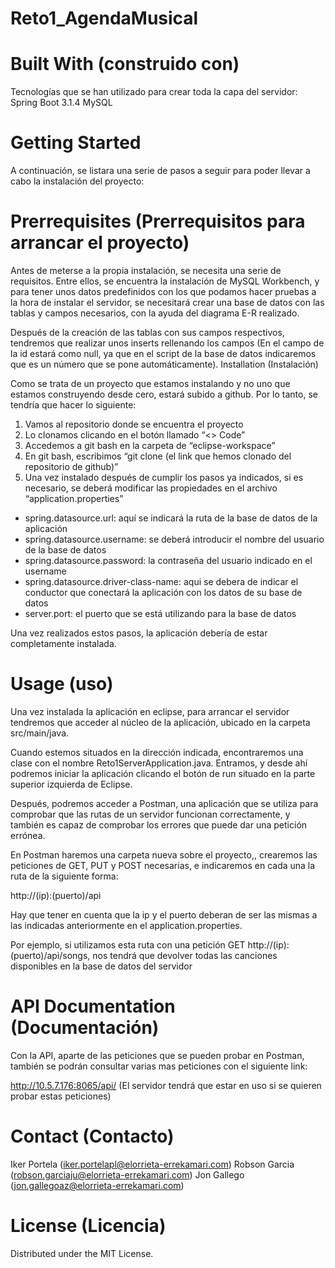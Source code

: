 # Reto1_AgendaMusical
# Built With (construido con)

Tecnologías que se han utilizado para crear toda la capa del servidor:
Spring Boot 3.1.4
MySQL

# Getting Started

A continuación, se listara una serie de pasos a seguir para poder llevar a cabo la instalación del proyecto:

# Prerrequisites (Prerrequisitos para arrancar el proyecto)

Antes de meterse a la propia instalación, se necesita una serie de requisitos. Entre ellos, se encuentra la instalación de MySQL Workbench, y para tener unos datos predefinidos con los que podamos hacer pruebas a la hora de instalar el servidor, se necesitará crear una base de datos con las tablas y campos necesarios, con la ayuda del diagrama E-R realizado.

Después de la creación de las tablas con sus campos respectivos, tendremos que realizar unos inserts rellenando los campos (En el campo de la id estará como null, ya que en el script de la base de datos indicaremos que es un número que se pone automáticamente).
Installation (Instalación)

Como se trata de un proyecto que estamos instalando y no uno que estamos construyendo desde cero, estará subido a github. Por lo tanto, se tendría que hacer lo siguiente:

1. Vamos al repositorio donde se encuentra el proyecto
2. Lo clonamos clicando en el botón llamado “<> Code”
3. Accedemos a git bash en la carpeta de “eclipse-workspace”
4. En git bash, escribimos “git clone (el link que hemos clonado del repositorio de github)”
5. Una vez instalado después de cumplir los pasos ya indicados, si es necesario, se deberá modificar las propiedades en el archivo “application.properties”
- spring.datasource.url: aquí se indicará la ruta de la base de datos de la aplicación
- spring.datasource.username: se deberá introducir el nombre del usuario de la base de datos
- spring.datasource.password: la contraseña del usuario indicado en el username
- spring.datasource.driver-class-name: aqui se debera de indicar el conductor que conectará la aplicación con los datos de su base de datos
- server.port: el puerto que se está utilizando para la base de datos

Una vez realizados estos pasos, la aplicación debería de estar completamente instalada.
# Usage (uso)

Una vez instalada la aplicación en eclipse, para arrancar el servidor tendremos que acceder al núcleo de la aplicación, ubicado en la carpeta src/main/java.

Cuando estemos situados en la dirección indicada, encontraremos una clase con el nombre Reto1ServerApplication.java. Entramos, y desde ahí podremos iniciar la aplicación clicando el botón de run situado en la parte superior izquierda de Eclipse.

Después, podremos acceder a Postman, una aplicación que se utiliza para comprobar que las rutas de un servidor funcionan correctamente, y también es capaz de comprobar los errores que puede dar una petición errónea.

En Postman haremos una carpeta nueva sobre el proyecto,, crearemos las peticiones de GET, PUT y POST necesarias, e indicaremos en cada una la ruta de la siguiente forma:

http://(ip):(puerto)/api

Hay que tener en cuenta que la ip y el puerto deberan de ser las mismas a las indicadas anteriormente en el application.properties.

Por ejemplo, si utilizamos esta ruta con una petición GET http://(ip):(puerto)/api/songs, nos tendrá que devolver todas las canciones disponibles en la base de datos del servidor

# API Documentation (Documentación)
Con la API, aparte de las peticiones que se pueden probar en Postman, también se podrán consultar varias mas peticiones con el siguiente link:

http://10.5.7.176:8065/api/
(El servidor tendrá que estar en uso si se quieren probar estas peticiones)

# Contact (Contacto)
Iker Portela (iker.portelapl@elorrieta-errekamari.com)
Robson Garcia (robson.garciaju@elorrieta-errekamari.com)
Jon Gallego (jon.gallegoaz@elorrieta-errekamari.com)

# License (Licencia)
Distributed under the MIT License.


